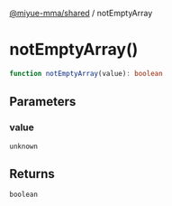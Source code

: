 [@miyue-mma/shared](../index.md) / notEmptyArray

# notEmptyArray()

```ts
function notEmptyArray(value): boolean
```

## Parameters

### value

`unknown`

## Returns

`boolean`
